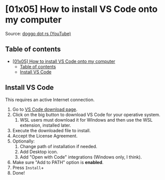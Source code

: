 # [01x05] How to install VS Code onto my computer

Source: [doggo dot rs (YouTube)](https://www.youtube.com/watch?v=vnkjjl_vJFQ)

## Table of contents

- [\[01x05\] How to install VS Code onto my computer](#01x05-how-to-install-vs-code-onto-my-computer)
  - [Table of contents](#table-of-contents)
  - [Install VS Code](#install-vs-code)

## Install VS Code

This requires an active Internet connection.

1. Go to [VS Code download page](code.visualstudio.com).
2. Click on the big button to download VS Code for your operative system.
   1. WSL users must download it for WIndows and then use the WSL extension, installed later.
3. Execute the downloaded file to install.
4. Accept the License Agreement.
5. Optionally:
   1. Change path of installation if needed.
   2. Add Desktop icon.
   3. Add "Open with Code" integrations (Windows only, I think).
6. Make sure "Add to PATH" option is **enabled**.
7. Press `Install`+
8. Done!
